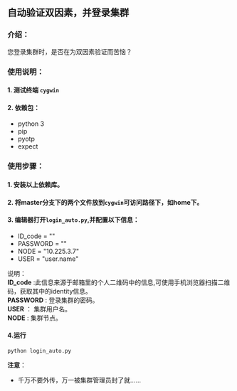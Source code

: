 ## 自动验证双因素，并登录集群  
  
### 介绍：  
您登录集群时，是否在为双因素验证而苦恼？ 


### 使用说明：
  
#### 1. 测试终端 `cygwin`  
#### 2. 依赖包：  

- python 3  
- pip  
- pyotp  
- expect  
  
### 使用步骤：
  
#### 1. 安装以上依赖库。  
#### 2. 将master分支下的两个文件放到`cygwin`可访问路径下，如home下。
#### 3. 编辑器打开`login_auto.py`,并配置以下信息：  
- ID_code = ""  
- PASSWORD = ""  
- NODE = "10.225.3.7"  
- USER = "user.name"  

说明：  
**ID_code** :此信息来源于邮箱里的个人二维码中的信息,可使用手机浏览器扫描二维码，获取其中的identity信息。  
**PASSWORD** : 登录集群的密码。  
**USER** ： 集群用户名。  
**NODE** : 集群节点。  

#### 4.运行  
```
python login_auto.py
```  


**注意**：  
- 千万不要外传，万一被集群管理员封了就......  
